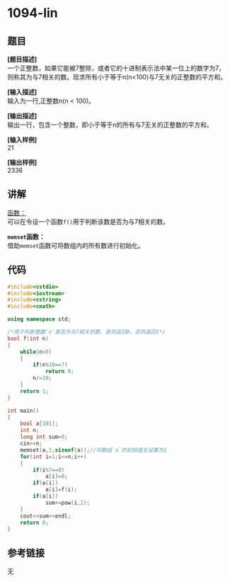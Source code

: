 # 1094-lin
## 题目  
**[题目描述]**  
一个正整数，如果它能被7整除，或者它的十进制表示法中某一位上的数字为7，则称其为与7相关的数。现求所有小于等于n(n<100)与7无关的正整数的平方和。  

**[输入描述]**   
输入为一行,正整数n(n < 100)。  

**[输出描述]**  
输出一行，包含一个整数，即小于等于n的所有与7无关的正整数的平方和。  

**[输入样例]**  
21  

**[输出样例]**  
2336  

## 讲解  
[函数：]([1])  
可以在令设一个函数`f()`用于判断该数是否为与7相关的数。  

**`memset`函数：**  
借助`memset`函数可将数组内的所有数进行初始化。  

## 代码  

```cpp
#include<cstdio>
#include<iostream>
#include<cstring>
#include<cmath>

using namespace std;

/*用于判断整数`n`是否为与7相关的数，是则返回0，否则返回1*/
bool f(int n)
{
	while(n>0)
	{
		if(n%10==7)
			return 0;
		n/=10;
	}
	return 1;
}

int main()
{
	bool a[101];
	int n;
	long int sum=0;
	cin>>n;
	memset(a,1,sizeof(a));//将数组`a`的初始值全设置为1
	for(int i=1;i<=n;i++)
	{
		if(i%7==0)
			a[i]=0;
		if(a[i])
			a[i]=f(i);
		if(a[i])
			sum+=pow(i,2);
	}
	cout<<sum<<endl;
	return 0;
}
```

## 参考链接  
无  
